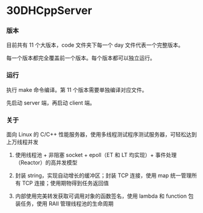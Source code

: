 # 30DHCppServer

### 版本
目前共有 11 个大版本，code 文件夹下每一个 day 文件代表一个完整版本。

每一个版本都完全覆盖前一个版本。每个版本都可以独立运行。


### 运行
执行 make 命令编译。第 11 个版本需要单独编译对应文件。

先启动 server 端，再启动 client 端。


### 关于
面向 Linux 的 C/C++ 性能服务器，使用多线程测试程序测试服务器，可轻松达到上万线程并发

1. 使用线程池 + 非阻塞 socket + epoll（ET 和 LT 均实现）+ 事件处理（Reactor）的高并发模型

2. 封装 string，实现自动增长的缓冲区；封装 TCP 连接，使用 map 统一管理所有 TCP 连接；使用期物得到任务返回值

3. 内部使用完美转发获取可调用对象的函数签名，使用 lambda 和 function 包装任务，使用 RAII 管理线程池的生命周期


